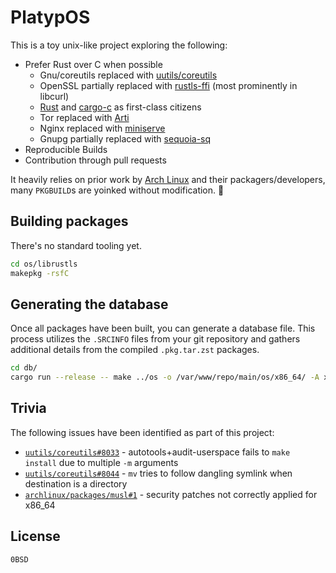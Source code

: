# PlatypOS

This is a toy unix-like project exploring the following:

- Prefer Rust over C when possible
    - Gnu/coreutils replaced with [uutils/coreutils](https://github.com/uutils/coreutils)
    - OpenSSL partially replaced with [rustls-ffi](https://github.com/rustls/rustls-ffi) (most prominently in libcurl)
    - [Rust](https://github.com/rust-lang/rust) and [cargo-c](https://github.com/lu-zero/cargo-c) as first-class citizens
    - Tor replaced with [Arti](https://gitlab.torproject.org/tpo/core/arti)
    - Nginx replaced with [miniserve](https://github.com/svenstaro/miniserve)
    - Gnupg partially replaced with [sequoia-sq](https://gitlab.com/sequoia-pgp/sequoia-sq)
- Reproducible Builds
- Contribution through pull requests

It heavily relies on prior work by [Arch Linux](https://archlinux.org/) and
their packagers/developers, many `PKGBUILD`s are yoinked without modification. 🖤

## Building packages

There's no standard tooling yet.

```sh
cd os/librustls
makepkg -rsfC
```

## Generating the database

Once all packages have been built, you can generate a database file. This
process utilizes the `.SRCINFO` files from your git repository and gathers
additional details from the compiled `.pkg.tar.zst` packages.

```sh
cd db/
cargo run --release -- make ../os -o /var/www/repo/main/os/x86_64/ -A x86_64 -n main -v
```

## Trivia

The following issues have been identified as part of this project:

- [`uutils/coreutils#8033`](https://github.com/uutils/coreutils/issues/8033) - autotools+audit-userspace fails to `make install` due to multiple `-m` arguments
- [`uutils/coreutils#8044`](https://github.com/uutils/coreutils/issues/8044) - `mv` tries to follow dangling symlink when destination is a directory
- [`archlinux/packages/musl#1`](https://gitlab.archlinux.org/archlinux/packaging/packages/musl/-/issues/1) - security patches not correctly applied for x86_64

## License

`0BSD`
